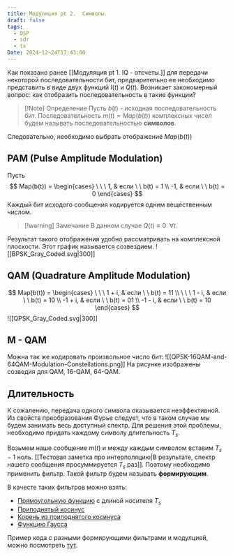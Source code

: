 ```yaml
---
title: Модуляция pt 2.  Символы.
draft: false
tags:
  - DSP
  - sdr
  - tx
Date: 2024-12-24T17:43:00
---
```

Как показано ранее [[Модуляция pt 1.  IQ - отсчеты.]]  для передачи некоторой последовательности бит, предварительно ее необходимо представить в виде двух функций $I(t)$ и $Q(t)$. Возникает закономерный вопрос: как отобразить последовательность в такие функции?

>[!Note] Определение
>Пусть $b(t)$ - исходная последовательность бит.  Последовательность $m(t) = Map(b(t))$  комплексных чисел будем называть последовательностью **символов**.

Следовательно, необходимо выбрать отображение $Map(b(t))$


## PAM (Pulse Amplitude Modulation)

Пусть 
$$
Map(b(t)) = 
\begin{cases}
  \ \ \  1, &   если \ \ b(t) = 1 \\
-1, & если \ \ b(t) = 0
\end{cases}
$$
Каждый бит исходого сообщения кодируется одним вещественным числом. 

>[!warning] Замечание
> В данном случае $Q(t) \equiv 0 \ \   \forall t$.

Результат такого отображения удобно рассматривать на комплексной плоскости.  Этот график называется созвездием. 
![[BPSK_Gray_Coded.svg|300]] 
## QAM (Quadrature Amplitude Modulation)

$$
Map(b(t)) = 
\begin{cases}
\ \ \ 1 + i, &   если \ \ b(t) = 11 \\
\ \ \ 1 - i, & если \ \ b(t) = 10 \\
-1 + i, & если \ \ b(t) = 01 \\
-1 - i, & если \ \ b(t) = 10
\end{cases}
$$
![[QPSK_Gray_Coded.svg|300]]

## M - QAM 

Можна так же кодировать произвольное число бит:
![[QPSK-16QAM-and-64QAM-Modulation-Constellations.png]]
На рисунке изображены созведия для QAM, 16-QAM, 64-QAM.


## Длительность

К сожалению, передача одного символа оказывается неэффективной. Из свойств преобразования Фурье следует, что в таком случае мы будем занимать весь доступный спектр. Для решения этой проблемы, необходимо придать каждому символу длительность $T_s$. 

Возьмем наше сообщение $m(t)$ и между каждым символом вставим $T_s - 1$ ноль.
[[Тестовая заметка про интерполяцию|В результате, спектр нашего сообщения просуммируется $T_s$ раз]]. Поэтому необходимо применить фильтр. Такой фильтр будем называть **формирующим**. 

В качесте таких фильтров можно взять:
- [Прямоугольную функцию](https://ru.wikipedia.org/wiki/%D0%9F%D1%80%D1%8F%D0%BC%D0%BE%D1%83%D0%B3%D0%BE%D0%BB%D1%8C%D0%BD%D0%B0%D1%8F_%D1%84%D1%83%D0%BD%D0%BA%D1%86%D0%B8%D1%8F) с длиной носителя $T_s$
- [Приподнятый косинус](https://en.wikipedia.org/wiki/Raised-cosine_filter)
- [Корень из приподнятого косинуса](https://en.wikipedia.org/wiki/Root-raised-cosine_filter)
- [Функцию Гаусса](https://en.wikipedia.org/wiki/Gaussian_filter)

Пример кода с разными формирующими фильтрами и модулцией, можно посмотреть [тут](https://github.com/VeryBaDWerewolf/sdr_course/blob/main/notebooks/pulse_shaping.ipynb).

